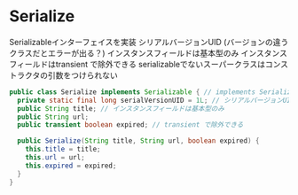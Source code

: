 # Serialize

Serializableインターフェイスを実装
シリアルバージョンUID (バージョンの違うクラスだとエラーが出る？)
インスタンスフィールドは基本型のみ
インスタンスフィールドはtransient で除外できる
serializableでないスーパークラスはコンストラクタの引数をつけられない

```java
public class Serialize implements Serializable { // implements Serializable
  private static final long serialVersionUID = 1L; // シリアルバージョンUID
  public String title; // インスタンスフィールドは基本型のみ
  public String url;
  public transient boolean expired; // transient で除外できる

  public Serialize(String title, String url, boolean expired) {
    this.title = title;
    this.url = url;
    this.expired = expired;
  }
}
```